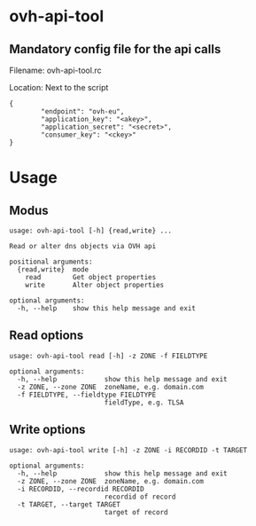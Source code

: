 # ovh-api-tool

## Mandatory config file for the api calls

Filename: ovh-api-tool.rc

Location: Next to the script
```
{
        "endpoint": "ovh-eu",
        "application_key": "<akey>",
        "application_secret": "<secret>",
        "consumer_key": "<ckey>"
}
```
# Usage

## Modus
```
usage: ovh-api-tool [-h] {read,write} ...

Read or alter dns objects via OVH api

positional arguments:
  {read,write}  mode
    read        Get object properties
    write       Alter object properties

optional arguments:
  -h, --help    show this help message and exit

```
## Read options
```
usage: ovh-api-tool read [-h] -z ZONE -f FIELDTYPE

optional arguments:
  -h, --help            show this help message and exit
  -z ZONE, --zone ZONE  zoneName, e.g. domain.com
  -f FIELDTYPE, --fieldtype FIELDTYPE
                        fieldType, e.g. TLSA
```
## Write options
```
usage: ovh-api-tool write [-h] -z ZONE -i RECORDID -t TARGET

optional arguments:
  -h, --help            show this help message and exit
  -z ZONE, --zone ZONE  zoneName, e.g. domain.com
  -i RECORDID, --recordid RECORDID
                        recordid of record
  -t TARGET, --target TARGET
                        target of record
```
